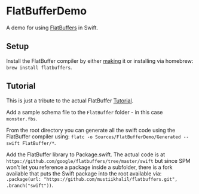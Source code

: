 # FlatBufferDemo

A demo for using [FlatBuffers](https://github.com/google/flatbuffers) in Swift.

## Setup

Install the FlatBuffer compiler by either [making](https://google.github.io/flatbuffers/flatbuffers_guide_building.html) it or installing via homebrew: `brew install flatbuffers`. 

## Tutorial 

This is just a tribute to the actual FlatBuffer [Tutorial](https://google.github.io/flatbuffers/flatbuffers_guide_tutorial.html). 

Add a sample schema file to the `FlatBuffer` folder - in this case `monster.fbs`.

From the root directory you can generate all the swift code using the FlatBuffer compiler using: 
`flatc -o Sources/FlatBufferDemo/Generated --swift FlatBuffer/*`.

Add the FlatBuffer library to Package.swift. The actual code is at `https://github.com/google/flatbuffers/tree/master/swift` but since SPM won't let you reference a package inside a subfolder, there is a fork available that puts the Swift package into the root available via: `.package(url: "https://github.com/mustiikhalil/flatbuffers.git", .branch("swift"))`.

